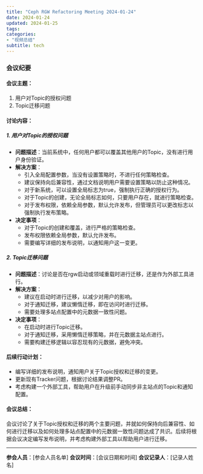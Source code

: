 ```yaml
---
title: "Ceph RGW Refactoring Meeting 2024-01-24"
date: 2024-01-24
updated: 2024-01-25
tags:
categories:
- "视频总结"
subtitle: tech
---
```



### 会议纪要

#### 会议主题：
1. 用户对Topic的授权问题
2. Topic迁移问题

#### 讨论内容：

##### 1. 用户对Topic的授权问题
- **问题描述**：当前系统中，任何用户都可以覆盖其他用户的Topic，没有进行用户身份验证。
- **解决方案**：
  - 引入全局配置参数，当没有设置策略时，不进行任何策略检查。
  - 建议保持向后兼容性，通过文档说明用户需要设置策略以防止这种情况。
  - 对于新系统，可以设置全局标志为true，强制执行正确的授权行为。
  - 对于Topic的创建，无论全局标志如何，只要用户存在，就进行策略检查。
  - 对于发布权限，依赖全局参数，默认允许发布，但管理员可以更改标志以强制执行发布策略。
- **决定事项**：
  - 对于Topic的创建和覆盖，进行严格的策略检查。
  - 发布权限依赖全局参数，默认允许发布。
  - 需要编写详细的发布说明，以通知用户这一变更。

##### 2. Topic迁移问题
- **问题描述**：讨论是否在rgw启动或领域重载时进行迁移，还是作为外部工具进行。
- **解决方案**：
  - 建议在启动时进行迁移，以减少对用户的影响。
  - 对于通知迁移，建议懒惰迁移，即在访问时进行迁移。
  - 需要处理多站点配置中的元数据一致性问题。
- **决定事项**：
  - 在启动时进行Topic迁移。
  - 对于通知迁移，采用懒惰迁移策略，并在元数据主站点进行。
  - 需要构建迁移逻辑以容忍现有的元数据，避免冲突。

#### 后续行动计划：
- 编写详细的发布说明，通知用户关于Topic授权和迁移的变更。
- 更新现有Tracker问题，根据讨论结果调整PR。
- 考虑构建一个外部工具，帮助用户在升级前手动同步非主站点的Topic和通知配置。

#### 会议总结：
会议讨论了关于Topic授权和迁移的两个主要问题，并就如何保持向后兼容性、如何进行迁移以及如何处理多站点配置中的元数据一致性问题达成了共识。后续将根据会议决定编写发布说明，并考虑构建外部工具以帮助用户进行迁移。

---

**参会人员**：[参会人员名单]
**会议时间**：[会议日期和时间]
**会议记录人**：[记录人姓名]